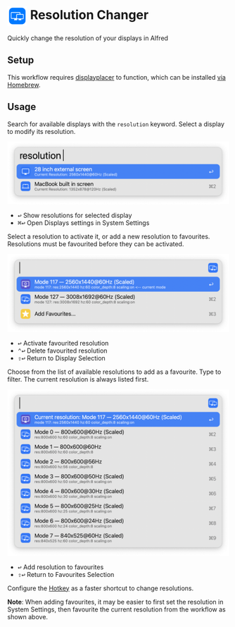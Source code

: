 # <img src='Workflow/icon.png' width='45' align='center' alt='icon'> Resolution Changer

Quickly change the resolution of your displays in Alfred

## Setup

This workflow requires [displayplacer](https://github.com/jakehilborn/displayplacer) to function, which can be installed [via Homebrew](https://formulae.brew.sh/formula/displayplacer).

## Usage

Search for available displays with the `resolution` keyword. Select a display to modify its resolution.

![Searching for displays](Workflow/images/about/keyword.png)

* <kbd>↩</kbd> Show resolutions for selected display
* <kbd>⌘</kbd><kbd>↩</kbd> Open Displays settings in System Settings

Select a resolution to activate it, or add a new resolution to favourites. Resolutions must be favourited before they can be activated.

![Searching for favourites](Workflow/images/about/favouritesView.png)

* <kbd>↩</kbd> Activate favourited resolution
* <kbd>⌃</kbd><kbd>↩</kbd> Delete favourited resolution
* <kbd>⇧</kbd><kbd>↩</kbd> Return to Display Selection

Choose from the list of available resolutions to add as a favourite. Type to filter. The current resolution is always listed first.

![Searching for resolutions](Workflow/images/about/resolutionsView.png)

* <kbd>↩</kbd> Add resolution to favourites
* <kbd>⇧</kbd><kbd>↩</kbd> Return to Favourites Selection

Configure the [Hotkey](https://www.alfredapp.com/help/workflows/triggers/hotkey/) as a faster shortcut to change resolutions.

**Note**: When adding favourites, it may be easier to first set the resolution in System Settings, then favourite the current resolution from the workflow as shown above.
